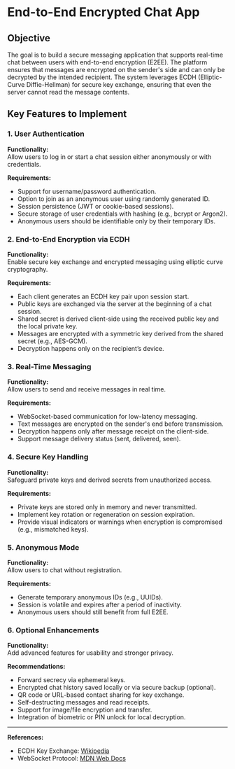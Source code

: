 # End-to-End Encrypted Chat App

## Objective

The goal is to build a secure messaging application that supports real-time chat between users with end-to-end encryption (E2EE). The platform ensures that messages are encrypted on the sender's side and can only be decrypted by the intended recipient. The system leverages ECDH (Elliptic-Curve Diffie-Hellman) for secure key exchange, ensuring that even the server cannot read the message contents.

## Key Features to Implement

### 1. User Authentication

**Functionality:**  
Allow users to log in or start a chat session either anonymously or with credentials.

**Requirements:**
- Support for username/password authentication.
- Option to join as an anonymous user using randomly generated ID.
- Session persistence (JWT or cookie-based sessions).
- Secure storage of user credentials with hashing (e.g., bcrypt or Argon2).
- Anonymous users should be identifiable only by their temporary IDs.

### 2. End-to-End Encryption via ECDH

**Functionality:**  
Enable secure key exchange and encrypted messaging using elliptic curve cryptography.

**Requirements:**
- Each client generates an ECDH key pair upon session start.
- Public keys are exchanged via the server at the beginning of a chat session.
- Shared secret is derived client-side using the received public key and the local private key.
- Messages are encrypted with a symmetric key derived from the shared secret (e.g., AES-GCM).
- Decryption happens only on the recipient’s device.

### 3. Real-Time Messaging

**Functionality:**  
Allow users to send and receive messages in real time.

**Requirements:**
- WebSocket-based communication for low-latency messaging.
- Text messages are encrypted on the sender's end before transmission.
- Decryption happens only after message receipt on the client-side.
- Support message delivery status (sent, delivered, seen).

### 4. Secure Key Handling

**Functionality:**  
Safeguard private keys and derived secrets from unauthorized access.

**Requirements:**
- Private keys are stored only in memory and never transmitted.
- Implement key rotation or regeneration on session expiration.
- Provide visual indicators or warnings when encryption is compromised (e.g., mismatched keys).

### 5. Anonymous Mode

**Functionality:**  
Allow users to chat without registration.

**Requirements:**
- Generate temporary anonymous IDs (e.g., UUIDs).
- Session is volatile and expires after a period of inactivity.
- Anonymous users should still benefit from full E2EE.

### 6. Optional Enhancements

**Functionality:**  
Add advanced features for usability and stronger privacy.

**Recommendations:**
- Forward secrecy via ephemeral keys.
- Encrypted chat history saved locally or via secure backup (optional).
- QR code or URL-based contact sharing for key exchange.
- Self-destructing messages and read receipts.
- Support for image/file encryption and transfer.
- Integration of biometric or PIN unlock for local decryption.

---

**References:**
- ECDH Key Exchange: [Wikipedia](https://en.wikipedia.org/wiki/Elliptic-curve_Diffie–Hellman)
- WebSocket Protocol: [MDN Web Docs](https://developer.mozilla.org/en-US/docs/Web/API/WebSockets_API)
